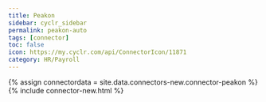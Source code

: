 ```yaml
---
title: Peakon
sidebar: cyclr_sidebar
permalink: peakon-auto
tags: [connector]
toc: false
icon: https://my.cyclr.com/api/ConnectorIcon/11871
category: HR/Payroll
---
```

{% assign connectordata = site.data.connectors-new.connector-peakon %}
{% include connector-new.html %}	